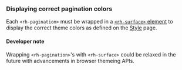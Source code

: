 ### Displaying correct pagination colors

Each `<rh-pagination>` must be wrapped in a [`<rh-surface>` element](/elements/surface) to display the correct theme colors as defined on the [Style](/elements/pagination/style/#theme) page.

<rh-alert state="alternate">
  <h4 slot="header">Developer note</h4>
  <p>Wrapping <code>&lt;rh-pagination&gt;</code>&#39;s with <code>&lt;rh-surface&gt;</code> could be relaxed in the future with advancements in browser themeing APIs.</p>
</rh-alert>
